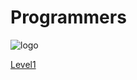 # Programmers
![logo](https://user-images.githubusercontent.com/86589565/131446159-2477c99e-0d45-4a18-9bdf-b523a65fbb9e.jpg)

[Level1](https://github.com/Gubeommo/Programmers/tree/main/Leve1)
